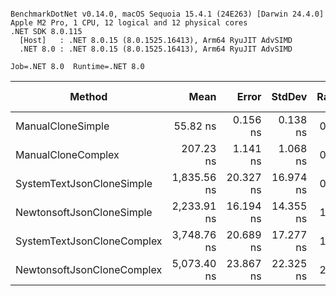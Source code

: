 ```

BenchmarkDotNet v0.14.0, macOS Sequoia 15.4.1 (24E263) [Darwin 24.4.0]
Apple M2 Pro, 1 CPU, 12 logical and 12 physical cores
.NET SDK 8.0.115
  [Host]   : .NET 8.0.15 (8.0.1525.16413), Arm64 RyuJIT AdvSIMD
  .NET 8.0 : .NET 8.0.15 (8.0.1525.16413), Arm64 RyuJIT AdvSIMD

Job=.NET 8.0  Runtime=.NET 8.0  

```
| Method                     | Mean        | Error     | StdDev    | Ratio | RatioSD | Rank | Gen0   | Gen1   | Gen2   | Allocated | Alloc Ratio |
|--------------------------- |------------:|----------:|----------:|------:|--------:|-----:|-------:|-------:|-------:|----------:|------------:|
| ManualCloneSimple          |    55.82 ns |  0.156 ns |  0.138 ns |  0.02 |    0.00 |    1 | 0.0430 |      - |      - |     360 B |        0.07 |
| ManualCloneComplex         |   207.23 ns |  1.141 ns |  1.068 ns |  0.09 |    0.00 |    2 | 0.1166 |      - |      - |     976 B |        0.18 |
| SystemTextJsonCloneSimple  | 1,835.56 ns | 20.327 ns | 16.974 ns |  0.82 |    0.01 |    3 | 0.2441 | 0.0057 | 0.0038 |    2053 B |        0.39 |
| NewtonsoftJsonCloneSimple  | 2,233.91 ns | 16.194 ns | 14.355 ns |  1.00 |    0.01 |    4 | 0.6332 |      - |      - |    5312 B |        1.00 |
| SystemTextJsonCloneComplex | 3,748.76 ns | 20.689 ns | 17.277 ns |  1.68 |    0.01 |    5 | 0.5188 | 0.0153 | 0.0076 |    4342 B |        0.82 |
| NewtonsoftJsonCloneComplex | 5,073.40 ns | 23.867 ns | 22.325 ns |  2.27 |    0.02 |    6 | 1.1215 | 0.0076 |      - |    9392 B |        1.77 |

